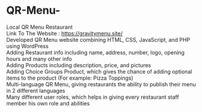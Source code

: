 # QR-Menu-
Local QR Menu Restaurant
<br>
Link To The Website : https://gravitymenu.site/
<br>
Developed QR Menu website combining HTML, CSS, JavaScript, and PHP using WordPress
<br>
Adding Restaurant info including name, address, number, logo, opening hours and many other info
<br>
Adding Products including description, price, and pictures
<br>
Adding Choice Groups Product, which gives the chance of adding optional items to the product (For example: Pizza Toppings)
<br>
Multi-language QR Menu, giving restaurants the ability to publish their menu in 2 different languages
<br>
Many different user roles, which helps in giving every restaurant staff member his own role and abilities
